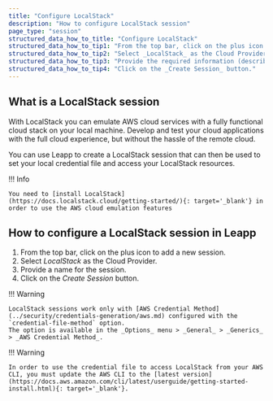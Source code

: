 ```yaml
---
title: "Configure LocalStack"
description: "How to configure LocalStack session"
page_type: "session"
structured_data_how_to_title: "Configure LocalStack"
structured_data_how_to_tip1: "From the top bar, click on the plus icon to add a new session."
structured_data_how_to_tip2: "Select _LocalStack_ as the Cloud Provider."
structured_data_how_to_tip3: "Provide the required information (described in the next section)."
structured_data_how_to_tip4: "Click on the _Create Session_ button."
---
```


## What is a LocalStack session

With LocalStack you can emulate AWS cloud services with a fully functional cloud stack on your local machine.
Develop and test your cloud applications with the full cloud experience, but without the hassle of the remote cloud.

You can use Leapp to create a LocalStack session that can then be used to set your local credential file and access your LocalStack resources.

!!! Info

    You need to [install LocalStack](https://docs.localstack.cloud/getting-started/){: target='_blank'} in order to use the AWS cloud emulation features


## How to configure a LocalStack session in Leapp

1. From the top bar, click on the plus icon to add a new session.
2. Select _LocalStack_ as the Cloud Provider.
3. Provide a name for the session.
4. Click on the _Create Session_ button.

!!! Warning

    LocalStack sessions work only with [AWS Credential Method](../security/credentials-generation/aws.md) configured with the `credential-file-method` option.
    The option is available in the _Options_ menu > _General_ > _Generics_ > _AWS Credential Method_.

!!! Warning

    In order to use the credential file to access LocalStack from your AWS CLI, you must update the AWS CLI to the [latest version](https://docs.aws.amazon.com/cli/latest/userguide/getting-started-install.html){: target='_blank'}.
